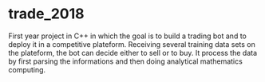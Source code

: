 # trade_2018
First year project in C++ in which the goal is to build a trading bot and to deploy it in a competitive plateform.
Receiving several training data sets on the plateform, the bot can decide either to sell or to buy. It process the data by first parsing the informations and then doing analytical mathematics computing.
